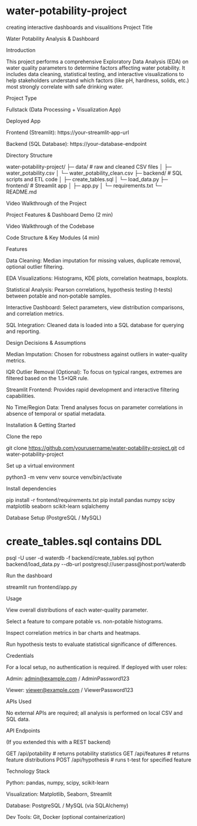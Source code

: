 # water-potability-project
creating interactive dashboards and visualitions 
Project Title

Water Potability Analysis & Dashboard

Introduction

This project performs a comprehensive Exploratory Data Analysis (EDA) on water quality parameters to determine factors affecting water potability. It includes data cleaning, statistical testing, and interactive visualizations to help stakeholders understand which factors (like pH, hardness, solids, etc.) most strongly correlate with safe drinking water.

Project Type

Fullstack (Data Processing + Visualization App)

Deployed App

Frontend (Streamlit): https://your-streamlit-app-url

Backend (SQL Database): https://your-database-endpoint

Directory Structure

water-potability-project/
├─ data/                    # raw and cleaned CSV files
│  ├─ water_potability.csv
│  └─ water_potability_clean.csv
├─ backend/                 # SQL scripts and ETL code
│  ├─ create_tables.sql
│  └─ load_data.py
├─ frontend/                # Streamlit app
│  ├─ app.py
│  └─ requirements.txt
└─ README.md

Video Walkthrough of the Project

Project Features & Dashboard Demo (2 min)

Video Walkthrough of the Codebase

Code Structure & Key Modules (4 min)

Features

Data Cleaning: Median imputation for missing values, duplicate removal, optional outlier filtering.

EDA Visualizations: Histograms, KDE plots, correlation heatmaps, boxplots.

Statistical Analysis: Pearson correlations, hypothesis testing (t‑tests) between potable and non‑potable samples.

Interactive Dashboard: Select parameters, view distribution comparisons, and correlation metrics.

SQL Integration: Cleaned data is loaded into a SQL database for querying and reporting.

Design Decisions & Assumptions

Median Imputation: Chosen for robustness against outliers in water-quality metrics.

IQR Outlier Removal (Optional): To focus on typical ranges, extremes are filtered based on the 1.5×IQR rule.

Streamlit Frontend: Provides rapid development and interactive filtering capabilities.

No Time/Region Data: Trend analyses focus on parameter correlations in absence of temporal or spatial metadata.

Installation & Getting Started

Clone the repo

git clone https://github.com/yourusername/water-potability-project.git
cd water-potability-project

Set up a virtual environment

python3 -m venv venv
source venv/bin/activate

Install dependencies

pip install -r frontend/requirements.txt
pip install pandas numpy scipy matplotlib seaborn scikit-learn sqlalchemy

Database Setup (PostgreSQL / MySQL)

# create_tables.sql contains DDL
psql -U user -d waterdb -f backend/create_tables.sql
python backend/load_data.py --db-url postgresql://user:pass@host:port/waterdb

Run the dashboard

streamlit run frontend/app.py

Usage

View overall distributions of each water-quality parameter.

Select a feature to compare potable vs. non-potable histograms.

Inspect correlation metrics in bar charts and heatmaps.

Run hypothesis tests to evaluate statistical significance of differences.

Credentials

For a local setup, no authentication is required. If deployed with user roles:

Admin: admin@example.com / AdminPassword123

Viewer: viewer@example.com / ViewerPassword123

APIs Used

No external APIs are required; all analysis is performed on local CSV and SQL data.

API Endpoints

(If you extended this with a REST backend)

GET  /api/potability       # returns potability statistics
GET  /api/features         # returns feature distributions
POST /api/hypothesis       # runs t-test for specified feature

Technology Stack

Python: pandas, numpy, scipy, scikit-learn

Visualization: Matplotlib, Seaborn, Streamlit

Database: PostgreSQL / MySQL (via SQLAlchemy)

Dev Tools: Git, Docker (optional containerization)

